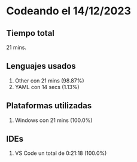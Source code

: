# Codeando el 14/12/2023

## Tiempo total
21 mins.

## Lenguajes usados
1. Other con 21 mins (98.87%)
1. YAML con 14 secs (1.13%)

## Plataformas utilizadas
1. Windows con 21 mins (100.0%)

## IDEs
1. VS Code un total de 0:21:18 (100.0%)

